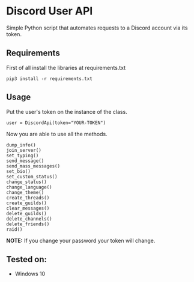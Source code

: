 Discord User API
================

Simple Python script that automates requests to a Discord account via its token.

## Requirements
First of all install the libraries at requirements.txt
```
pip3 install -r requirements.txt
```

## Usage
Put the user's token on the instance of the class.
```
user = DiscordApi(token="YOUR-TOKEN")
```
Now you are able to use all the methods.
```
dump_info()
join_server()
set_typing()
send_message()
send_mass_messages()
set_bio()
set_custom_status()
change_status()
change_language()
change_theme()
create_threads()
create_guilds()
clear_messages()
delete_guilds()
delete_channels()
delete_friends()
raid()
```

**NOTE:** If you change your password your token will change.

## Tested on:

- Windows 10
